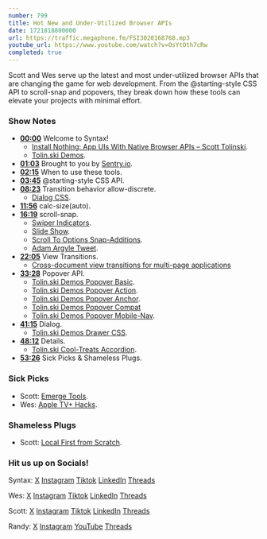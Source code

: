 ```yaml
---
number: 799
title: Hot New and Under-Utilized Browser APIs
date: 1721818800000
url: https://traffic.megaphone.fm/FSI3020168768.mp3
youtube_url: https://www.youtube.com/watch?v=OsYtOth7cRw
completed: true
---
```


Scott and Wes serve up the latest and most under-utilized browser APIs that are changing the game for web development. From the @starting-style CSS API to scroll-snap and popovers, they break down how these tools can elevate your projects with minimal effort.

### Show Notes

* **[00:00](#t=00:00)** Welcome to Syntax!
    * [Install Nothing: App UIs With Native Browser APIs – Scott Tolinski](https://www.youtube.com/watch?v=4hJomamEBfs&ab_channel=JavaScriptConferencesbyGitNation).
    * [Tolin.ski Demos](https://tolin.ski/demos).
* **[01:03](#t=01:03)** Brought to you by [Sentry.io](https://sentry.io/syntax).
* **[02:15](#t=02:15)** When to use these tools.
* **[03:45](#t=03:45)** @starting-style CSS API.
* **[08:23](#t=08:23)** Transition behavior allow-discrete.
    * [Dialog CSS](https://tolin.ski/demos/dialog/CSS).
* **[11:56](#t=11:56)** calc-size(auto).
* **[16:19](#t=16:19)** scroll-snap.
    * [Swiper Indicators](https://tolin.ski/demos/slide-show/SwiperIndicators).
    * [Slide Show](https://tolin.ski/demos/slide-show/SlideShow).
    * [Scroll To Options Snap-Additions](https://github.com/argyleink/ScrollSnapExplainers/blob/main/js-scrollToOptions_Snap-Additions%2Freadme.md).
    * [Adam Argyle Tweet](https://twitter.com/argyleink/status/1771320680417816818).
* **[22:05](#t=22:05)** View Transitions.
    * [Cross-document view transitions for multi-page applications](https://developer.chrome.com/docs/web-platform/view-transitions/cross-document#:~:text=To%20have%20a%20cross%2Ddocument,document%2C%20same%2Dorigin%20navigations)
* **[33:28](#t=33:28)** Popover API.
    * [Tolin.ski Demos Popover Basic](https://tolin.ski/demos/popover/Basic).
    * [Tolin.ski Demos Popover Action](https://tolin.ski/demos/popover/Action).
    * [Tolin.ski Demos Popover Anchor](https://tolin.ski/demos/popover/Anchor).
    * [Tolin.ski Demos Popover Compat](https://tolin.ski/demos/popover/Compat)
    * [Tolin.ski Demos Popover Mobile-Nav](https://tolin.ski/cool-treats/mobile-nav).
* **[41:15](#t=41:15)** Dialog.
    * [Tolin.ski Demos Drawer CSS](https://tolin.ski/demos/drawer/CSS).
* **[48:12](#t=48:12)** Details.
    * [Tolin.ski Cool-Treats Accordion](https://tolin.ski/cool-treats/accordion).
* **[53:26](#t=53:26)** Sick Picks & Shameless Plugs.

### Sick Picks

- Scott: [Emerge Tools](https://x.com/emergetools).
- Wes: [Apple TV+ Hacks](https://tv.apple.com/show/hacks/umc.cmc.43wmt3l7kce5o3628tdf1ox0v).

### Shameless Plugs

- Scott: [Local First from Scratch](https://www.youtube.com/watch?v=Qoqh9Mdmk80).

### Hit us up on Socials!

Syntax: [X](https://twitter.com/syntaxfm) [Instagram](https://www.instagram.com/syntax_fm/) [Tiktok](https://www.tiktok.com/@syntaxfm) [LinkedIn](https://www.linkedin.com/company/96077407/admin/feed/posts/) [Threads](https://www.threads.net/@syntax_fm)

Wes: [X](https://twitter.com/wesbos) [Instagram](https://www.instagram.com/wesbos/) [Tiktok](https://www.tiktok.com/@wesbos) [LinkedIn](https://www.linkedin.com/in/wesbos/) [Threads](https://www.threads.net/@wesbos)

Scott: [X](https://twitter.com/stolinski) [Instagram](https://www.instagram.com/stolinski/) [Tiktok](https://www.tiktok.com/@stolinski) [LinkedIn](https://www.linkedin.com/in/stolinski/) [Threads](https://www.threads.net/@stolinski)

Randy: [X](https://twitter.com/randyrektor) [Instagram](https://www.instagram.com/randyrektor/) [YouTube](https://www.youtube.com/@randyrektor) [Threads](https://www.threads.net/@randyrektor)
